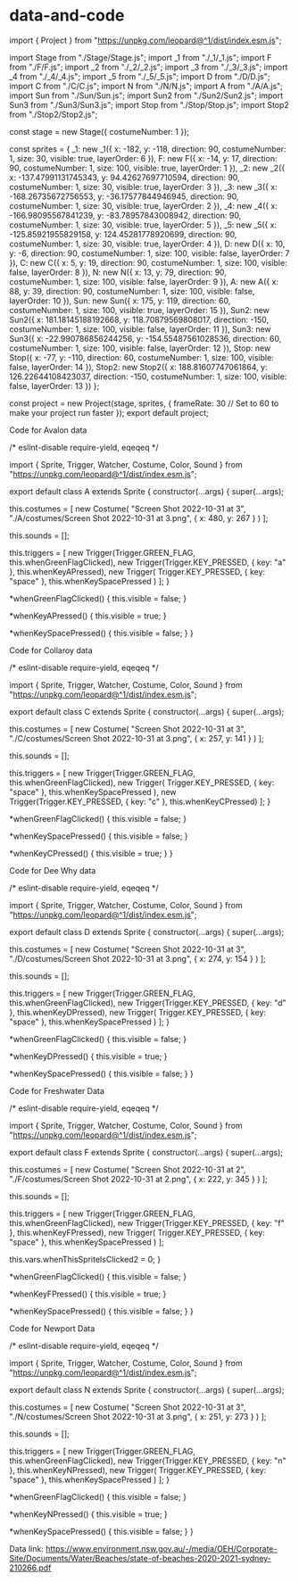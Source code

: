 # data-and-code

import { Project } from "https://unpkg.com/leopard@^1/dist/index.esm.js";
 
import Stage from "./Stage/Stage.js";
import _1 from "./_1/_1.js";
import F from "./F/F.js";
import _2 from "./_2/_2.js";
import _3 from "./_3/_3.js";
import _4 from "./_4/_4.js";
import _5 from "./_5/_5.js";
import D from "./D/D.js";
import C from "./C/C.js";
import N from "./N/N.js";
import A from "./A/A.js";
import Sun from "./Sun/Sun.js";
import Sun2 from "./Sun2/Sun2.js";
import Sun3 from "./Sun3/Sun3.js";
import Stop from "./Stop/Stop.js";
import Stop2 from "./Stop2/Stop2.js";
 
const stage = new Stage({ costumeNumber: 1 });
 
const sprites = {
 _1: new _1({
   x: -182,
   y: -118,
   direction: 90,
   costumeNumber: 1,
   size: 30,
   visible: true,
   layerOrder: 6
 }),
 F: new F({
   x: -14,
   y: 17,
   direction: 90,
   costumeNumber: 1,
   size: 100,
   visible: true,
   layerOrder: 1
 }),
 _2: new _2({
   x: -137.47991131745343,
   y: 94.42627697710594,
   direction: 90,
   costumeNumber: 1,
   size: 30,
   visible: true,
   layerOrder: 3
 }),
 _3: new _3({
   x: -168.26735672756553,
   y: -36.17577844946945,
   direction: 90,
   costumeNumber: 1,
   size: 30,
   visible: true,
   layerOrder: 2
 }),
 _4: new _4({
   x: -166.98095567841239,
   y: -83.78957843008942,
   direction: 90,
   costumeNumber: 1,
   size: 30,
   visible: true,
   layerOrder: 5
 }),
 _5: new _5({
   x: -125.85921955829158,
   y: 124.45281778920699,
   direction: 90,
   costumeNumber: 1,
   size: 30,
   visible: true,
   layerOrder: 4
 }),
 D: new D({
   x: 10,
   y: -6,
   direction: 90,
   costumeNumber: 1,
   size: 100,
   visible: false,
   layerOrder: 7
 }),
 C: new C({
   x: 5,
   y: 19,
   direction: 90,
   costumeNumber: 1,
   size: 100,
   visible: false,
   layerOrder: 8
 }),
 N: new N({
   x: 13,
   y: 79,
   direction: 90,
   costumeNumber: 1,
   size: 100,
   visible: false,
   layerOrder: 9
 }),
 A: new A({
   x: 88,
   y: 39,
   direction: 90,
   costumeNumber: 1,
   size: 100,
   visible: false,
   layerOrder: 10
 }),
 Sun: new Sun({
   x: 175,
   y: 119,
   direction: 60,
   costumeNumber: 1,
   size: 100,
   visible: true,
   layerOrder: 15
 }),
 Sun2: new Sun2({
   x: 181.18145188192668,
   y: 118.70879569808017,
   direction: -150,
   costumeNumber: 1,
   size: 100,
   visible: false,
   layerOrder: 11
 }),
 Sun3: new Sun3({
   x: -22.990786856244256,
   y: -154.55487561028536,
   direction: 60,
   costumeNumber: 1,
   size: 100,
   visible: false,
   layerOrder: 12
 }),
 Stop: new Stop({
   x: -77,
   y: -110,
   direction: 60,
   costumeNumber: 1,
   size: 100,
   visible: false,
   layerOrder: 14
 }),
 Stop2: new Stop2({
   x: 188.81607747061864,
   y: 126.22644108423037,
   direction: -150,
   costumeNumber: 1,
   size: 100,
   visible: false,
   layerOrder: 13
 })
};
 
const project = new Project(stage, sprites, {
 frameRate: 30 // Set to 60 to make your project run faster
});
export default project;
 
 
 
Code for Avalon data
 
/* eslint-disable require-yield, eqeqeq */
 
import {
 Sprite,
 Trigger,
 Watcher,
 Costume,
 Color,
 Sound
} from "https://unpkg.com/leopard@^1/dist/index.esm.js";
 
export default class A extends Sprite {
 constructor(...args) {
   super(...args);
 
   this.costumes = [
     new Costume(
       "Screen Shot 2022-10-31 at 3",
       "./A/costumes/Screen Shot 2022-10-31 at 3.png",
       { x: 480, y: 267 }
     )
   ];
 
   this.sounds = [];
 
   this.triggers = [
     new Trigger(Trigger.GREEN_FLAG, this.whenGreenFlagClicked),
     new Trigger(Trigger.KEY_PRESSED, { key: "a" }, this.whenKeyAPressed),
     new Trigger(
       Trigger.KEY_PRESSED,
       { key: "space" },
       this.whenKeySpacePressed
     )
   ];
 }
 
 *whenGreenFlagClicked() {
   this.visible = false;
 }
 
 *whenKeyAPressed() {
   this.visible = true;
 }
 
 *whenKeySpacePressed() {
   this.visible = false;
 }
}
 
 
Code for Collaroy data
 
/* eslint-disable require-yield, eqeqeq */
 
import {
 Sprite,
 Trigger,
 Watcher,
 Costume,
 Color,
 Sound
} from "https://unpkg.com/leopard@^1/dist/index.esm.js";
 
export default class C extends Sprite {
 constructor(...args) {
   super(...args);
 
   this.costumes = [
     new Costume(
       "Screen Shot 2022-10-31 at 3",
       "./C/costumes/Screen Shot 2022-10-31 at 3.png",
       { x: 257, y: 141 }
     )
   ];
 
   this.sounds = [];
 
   this.triggers = [
     new Trigger(Trigger.GREEN_FLAG, this.whenGreenFlagClicked),
     new Trigger(
       Trigger.KEY_PRESSED,
       { key: "space" },
       this.whenKeySpacePressed
     ),
     new Trigger(Trigger.KEY_PRESSED, { key: "c" }, this.whenKeyCPressed)
   ];
 }
 
 *whenGreenFlagClicked() {
   this.visible = false;
 }
 
 *whenKeySpacePressed() {
   this.visible = false;
 }
 
 *whenKeyCPressed() {
   this.visible = true;
 }
}
 
 
 
Code for Dee Why data
 
/* eslint-disable require-yield, eqeqeq */
 
import {
 Sprite,
 Trigger,
 Watcher,
 Costume,
 Color,
 Sound
} from "https://unpkg.com/leopard@^1/dist/index.esm.js";
 
export default class D extends Sprite {
 constructor(...args) {
   super(...args);
 
   this.costumes = [
     new Costume(
       "Screen Shot 2022-10-31 at 3",
       "./D/costumes/Screen Shot 2022-10-31 at 3.png",
       { x: 274, y: 154 }
     )
   ];
 
   this.sounds = [];
 
   this.triggers = [
     new Trigger(Trigger.GREEN_FLAG, this.whenGreenFlagClicked),
     new Trigger(Trigger.KEY_PRESSED, { key: "d" }, this.whenKeyDPressed),
     new Trigger(
       Trigger.KEY_PRESSED,
       { key: "space" },
       this.whenKeySpacePressed
     )
   ];
 }
 
 *whenGreenFlagClicked() {
   this.visible = false;
 }
 
 *whenKeyDPressed() {
   this.visible = true;
 }
 
 *whenKeySpacePressed() {
   this.visible = false;
 }
}
 
 
Code for Freshwater Data
 
/* eslint-disable require-yield, eqeqeq */
 
import {
 Sprite,
 Trigger,
 Watcher,
 Costume,
 Color,
 Sound
} from "https://unpkg.com/leopard@^1/dist/index.esm.js";
 
export default class F extends Sprite {
 constructor(...args) {
   super(...args);
 
   this.costumes = [
     new Costume(
       "Screen Shot 2022-10-31 at 2",
       "./F/costumes/Screen Shot 2022-10-31 at 2.png",
       { x: 222, y: 345 }
     )
   ];
 
   this.sounds = [];
 
   this.triggers = [
     new Trigger(Trigger.GREEN_FLAG, this.whenGreenFlagClicked),
     new Trigger(Trigger.KEY_PRESSED, { key: "f" }, this.whenKeyFPressed),
     new Trigger(
       Trigger.KEY_PRESSED,
       { key: "space" },
       this.whenKeySpacePressed
     )
   ];
 
   this.vars.whenThisSpriteIsClicked2 = 0;
 }
 
 *whenGreenFlagClicked() {
   this.visible = false;
 }
 
 *whenKeyFPressed() {
   this.visible = true;
 }
 
 *whenKeySpacePressed() {
   this.visible = false;
 }
}
 
 
Code for Newport Data
 
/* eslint-disable require-yield, eqeqeq */
 
import {
 Sprite,
 Trigger,
 Watcher,
 Costume,
 Color,
 Sound
} from "https://unpkg.com/leopard@^1/dist/index.esm.js";
 
export default class N extends Sprite {
 constructor(...args) {
   super(...args);
 
   this.costumes = [
     new Costume(
       "Screen Shot 2022-10-31 at 3",
       "./N/costumes/Screen Shot 2022-10-31 at 3.png",
       { x: 251, y: 273 }
     )
   ];
 
   this.sounds = [];
 
   this.triggers = [
     new Trigger(Trigger.GREEN_FLAG, this.whenGreenFlagClicked),
     new Trigger(Trigger.KEY_PRESSED, { key: "n" }, this.whenKeyNPressed),
     new Trigger(
       Trigger.KEY_PRESSED,
       { key: "space" },
       this.whenKeySpacePressed
     )
   ];
 }
 
 *whenGreenFlagClicked() {
   this.visible = false;
 }
 
 *whenKeyNPressed() {
   this.visible = true;
 }
 
 *whenKeySpacePressed() {
   this.visible = false;
 }
}

Data link:
https://www.environment.nsw.gov.au/-/media/OEH/Corporate-Site/Documents/Water/Beaches/state-of-beaches-2020-2021-sydney-210266.pdf
